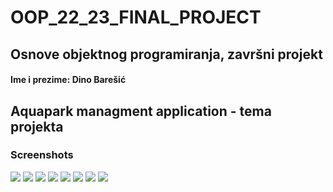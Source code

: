 # OOP_22_23_FINAL_PROJECT
## Osnove objektnog programiranja, završni projekt

#### Ime i prezime: Dino Barešić

## Aquapark managment application - tema projekta


### Screenshots
![](C:\Users\dinob\Desktop\SlikeOOPP\Screenshot_4.jpg)
![](C:\Users\dinob\Desktop\SlikeOOPP\Screenshot_5.jpg)
![](C:\Users\dinob\Desktop\SlikeOOPP\Screenshot_6.jpg)
![](C:\Users\dinob\Desktop\SlikeOOPP\Screenshot_7.jpg)
![](C:\Users\dinob\Desktop\SlikeOOPP\Screenshot_8.jpg)
![](C:\Users\dinob\Desktop\SlikeOOPP\Screenshot_9.jpg)
![](C:\Users\dinob\Desktop\SlikeOOPP\Screenshot_10.jpg)
![](C:\Users\dinob\Desktop\SlikeOOPP\Screenshot_11.jpg)